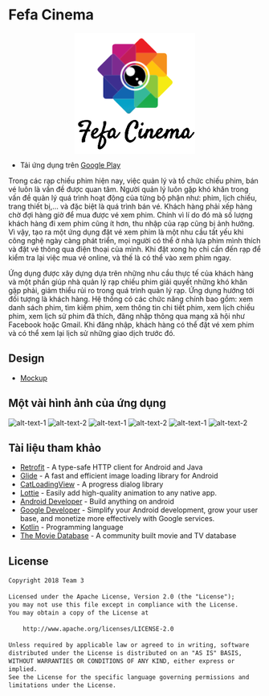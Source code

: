 
# Fefa Cinema

<p align="center"> <img align='center' src='https://github.com/youknowbaron/Ass-MAD-FefaCinema/blob/master/document/logo.png' title='Logo' width='' alt='Logo'> </p>

- Tải ứng dụng trên [Google Play](https://play.google.com/store/apps/details?id=com.app.hcmut.mymovie&hl=vi)

Trong các rạp chiếu phim hiện nay, việc quản lý và tổ chức chiếu phim, bán vé luôn là vấn đề được quan tâm. Người quản lý luôn gặp khó khăn trong vấn đề quản lý quá trình hoạt động của từng bộ phận như: phim, lịch chiếu, trang thiết bị,… và đặc biệt là quá trình bán vé. Khách hàng phải xếp hàng chờ đợi hàng giờ để mua được vé xem phim. Chính vì lí do đó mà số lượng khách hàng đi xem phim cũng ít hơn, thu nhập của rạp cũng bị ảnh hưởng. Vì vậy, tạo ra một ứng dụng đặt vé xem phim là một nhu cầu tất yếu khi công nghệ ngày càng phát triển, mọi người có thể ở nhà lựa phim mình thích và đặt vé thông qua điện thoại của mình. Khi đặt xong họ chỉ cần đến rạp để kiểm tra lại việc mua vé online, và thế là có thể vào xem phim ngay.

Ứng dụng được xây dựng dựa trên những nhu cầu thực tế của khách hàng và một phần giúp nhà quản lý rạp chiếu phim giải quyết những khó khăn gặp phải, giảm thiểu rủi ro trong quá trình quản lý rạp. Ứng dụng hướng tới đối tượng là khách hàng. Hệ thống có các chức năng chính bao gồm: xem danh sách phim, tìm kiếm phim, xem thông tin chi tiết phim, xem lịch chiếu phim, xem lịch sử phim đã thích, đăng nhập thông qua mạng xã hội như Facebook hoặc Gmail. Khi đăng nhập, khách hàng có thể đặt vé xem phim và có thể xem lại lịch sử những giao dịch trước đó. 

## Design
- [Mockup](https://xd.adobe.com/view/3d085a2e-f3dc-4abc-bb25-dee9c8ed1839/)

## Một vài hình ảnh của ứng dụng

![alt-text-1](https://i.imgur.com/96RGpGQ.png 'Màn hình splash') ![alt-text-2](https://imgur.com/MKqYdHn.png 'Danh sách phim theo chủ đề')
![alt-text-1](https://i.imgur.com/l76Zj52.png 'Chi tiết phim') ![alt-text-2](https://imgur.com/7tkU9Yp.png 'Drawer menu')
![alt-text-1](https://i.imgur.com/UK1uObu.png 'Tìm kiếm phim') ![alt-text-2](https://imgur.com/3stGLqC.png 'Kết quả tìm kiếm')

## Tài liệu tham khảo

- [Retrofit](http://square.github.io/retrofit/) - A type-safe HTTP client for Android and Java
- [Glide](https://github.com/bumptech/glide) - A fast and efficient image loading library for Android
- [CatLoadingView](https://github.com/Rogero0o/CatLoadingView) - A progress dialog library
- [Lottie](https://airbnb.design/lottie/) - Easily add high-quality animation to any native app. 
- [Android Developer](https://developer.android.com/) - Build anything on android
- [Google Developer](https://developers.google.com/android/) - Simplify your Android development, grow your user base, and monetize more effectively with Google services.
- [Kotlin](https://kotlinlang.org/) - Programming language
- [The Movie Database](https://developers.themoviedb.org/3/movies) - A community built movie and TV database

## License

    Copyright 2018 Team 3

    Licensed under the Apache License, Version 2.0 (the "License");
    you may not use this file except in compliance with the License.
    You may obtain a copy of the License at

        http://www.apache.org/licenses/LICENSE-2.0

    Unless required by applicable law or agreed to in writing, software
    distributed under the License is distributed on an "AS IS" BASIS,
    WITHOUT WARRANTIES OR CONDITIONS OF ANY KIND, either express or implied.
    See the License for the specific language governing permissions and
    limitations under the License.
